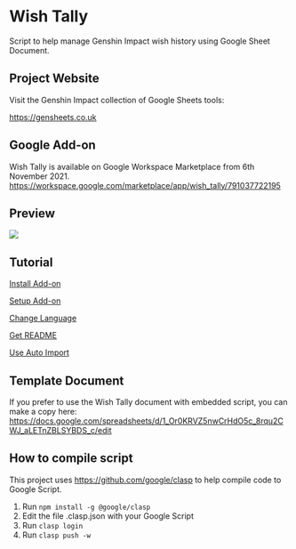 # Wish Tally
Script to help manage Genshin Impact wish history using Google Sheet Document.

## Project Website
Visit the Genshin Impact collection of Google Sheets tools:

https://gensheets.co.uk 

## Google Add-on
Wish Tally is available on Google Workspace Marketplace from 6th November 2021.
https://workspace.google.com/marketplace/app/wish_tally/791037722195

## Preview
<img src="https://raw.github.com/Yippy/wish-tally-sheet/master/images/wish-tally-preview.png?sanitize=true">

## Tutorial
[Install Add-on](docs/INSTALL_ADD_ON.md)

[Setup Add-on](docs/SETUP_ADD_ON.md)

[Change Language](docs/CHANGE_LANGUAGE.md)

[Get README](docs/GET_README.md)

[Use Auto Import](docs/USE_AUTO_IMPORT.md)

## Template Document
If you prefer to use the Wish Tally document with embedded script, you can make a copy here:
https://docs.google.com/spreadsheets/d/1_Or0KRVZ5nwCrHdO5c_8rqu2CWJ_aLETnZBLSYBDS_c/edit

## How to compile script
This project uses https://github.com/google/clasp to help compile code to Google Script.

1. Run ```npm install -g @google/clasp```
2. Edit the file .clasp.json with your Google Script
3. Run ```clasp login```
4. Run ```clasp push -w```